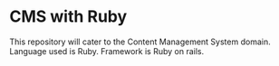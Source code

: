 # CMS with Ruby
This repository will cater to the Content Management System domain.
Language used is Ruby.
Framework is Ruby on rails.